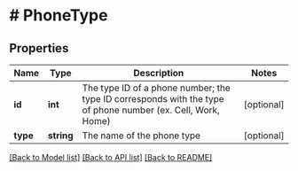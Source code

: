 # # PhoneType

## Properties

Name | Type | Description | Notes
------------ | ------------- | ------------- | -------------
**id** | **int** | The type ID of a phone number; the type ID corresponds with the type of phone number (ex. Cell, Work, Home) | [optional]
**type** | **string** | The name of the phone type | [optional]

[[Back to Model list]](../../README.md#models) [[Back to API list]](../../README.md#endpoints) [[Back to README]](../../README.md)
